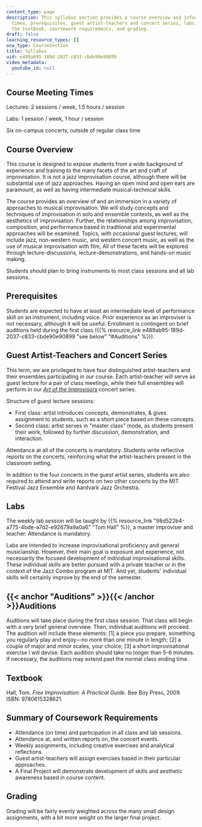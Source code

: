 ```yaml
---
content_type: page
description: This syllabus section provides a course overview and information on meeting
  times, prerequisites, guest artist-teachers and concert series, labs, audtions,
  the textbook, coursework requirements, and grading.
draft: false
learning_resource_types: []
ocw_type: CourseSection
title: Syllabus
uid: e489ab95-189d-2037-c833-cbde90e90899
video_metadata:
  youtube_id: null
---
```

## Course Meeting Times

Lectures: 2 sessions / week, 1.5 hours / session

Labs: 1 session / week, 1 hour / session

Six on-campus concerts, outside of regular class time

## Course Overview

This course is designed to expose students from a wide background of experience and training to the many facets of the art and craft of improvisation. It is not a jazz improvisation course, although there will be substantial use of jazz approaches. Having an open mind and open ears are paramount, as well as having intermediate musical-technical skills.

The course provides an overview of and an immersion in a variety of approaches to musical improvisation. We will study concepts and techniques of improvisation in solo and ensemble contexts, as well as the aesthetics of improvisation. Further, the relationships among improvisation, composition, and performance based in traditional and experimental approaches will be examined. Topics, with occasional guest lectures, will include jazz, non-western music, and western concert music, as well as the use of musical improvisation with film, All of these facets will be explored through lecture-discussions, lecture-demonstrations, and hands-on music making.

Students should plan to bring instruments to most class sessions and all lab sessions.

## Prerequisites

Students are expected to have at least an intermediate level of performance skill on an instrument, including voice. Prior experience as an improviser is not necessary, although it will be useful. Enrollment is contingent on brief auditions held during the first class ({{% resource_link e489ab95-189d-2037-c833-cbde90e90899 "see below" "#Auditions" %}}).

## Guest Artist-Teachers and Concert Series

This term, we are privileged to have four distinguished artist-teachers and their ensembles participating in our course. Each artist-teacher will serve as guest lecture for a pair of class meetings, while their full ensembles will perform in our [*Art of the Improvisors*](/courses/21m-355-musical-improvisation-spring-2013/video_galleries/concert-videos/) concert series.

Structure of guest lecture sessions:

- First class: artist introduces concepts, demonstrates, & gives assignment to students, such as a short piece based on these concepts.
- Second class: artist serves in "master class" mode, as students present their work, followed by further discussion, demonstration, and interaction.

Attendance at all of the concerts is mandatory. Students write reflective reports on the concerts, reinforcing what the artist-teachers present in the classroom setting.

In addition to the four concerts in the guest artist series, students are also required to attend and write reports on two other concerts by the MIT Festival Jazz Ensemble and Aardvark Jazz Orchestra.

## Labs

The weekly lab session will be taught by {{% resource_link "98d522b4-a775-4bde-a7d2-e92679a9a0a6" "Tom Hall" %}}, a master improviser and teacher. Attendance is mandatory.

Labs are intended to increase improvisational proficiency and general musicianship. However, their main goal is exposure and experience, not necessarily the focused development of individual improvisational skills. These individual skills are better pursued with a private teacher or in the context of the Jazz Combo program at MIT. And yet, students' individual skills will certainly improve by the end of the semester.

## {{< anchor "Auditions" >}}{{< /anchor >}}Auditions

Auditions will take place during the first class session. That class will begin with a very brief general overview. Then, individual auditions will proceed. The audition will include these elements: \[1\] a piece you prepare, something you regularly play and enjoy—no more than one minute in length; \[2\] a couple of major and minor scales, your choice; \[3\] a short improvisational exercise I will devise. Each audition should take no longer than 5-6 minutes. If necessary, the auditions may extend past the normal class ending time.

## Textbook

Hall, Tom. *Free Improvisation: A Practical Guide*. Bee Boy Press, 2009. ISBN: 9780615328621.

## Summary of Coursework Requirements

- Attendance (on time) and participation in all class and lab sessions.
- Attendance at, and written reports on, the concert events.
- Weekly assignments, including creative exercises and analytical reflections.
- Guest artist-teachers will assign exercises based in their particular approaches.
- A Final Project will demonstrate development of skills and aesthetic awareness based in course content.

## Grading

Grading will be fairly evenly weighted across the many small design assignments, with a bit more weight on the larger final project.